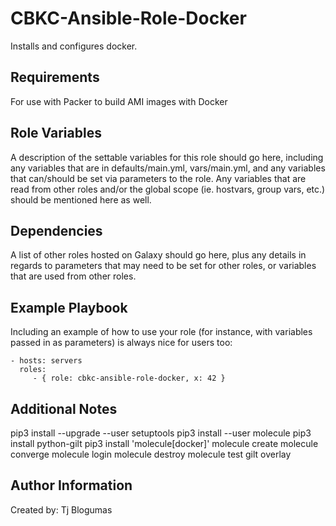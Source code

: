 CBKC-Ansible-Role-Docker
=========

Installs and configures docker.

Requirements
------------

For use with Packer to build AMI images with Docker

Role Variables
--------------

A description of the settable variables for this role should go here, including
any variables that are in defaults/main.yml, vars/main.yml, and any variables
that can/should be set via parameters to the role. Any variables that are read
from other roles and/or the global scope (ie. hostvars, group vars, etc.) should
be mentioned here as well.

Dependencies
------------

A list of other roles hosted on Galaxy should go here, plus any details in
regards to parameters that may need to be set for other roles, or variables that
are used from other roles.

Example Playbook
----------------

Including an example of how to use your role (for instance, with variables
passed in as parameters) is always nice for users too:

    - hosts: servers
      roles:
         - { role: cbkc-ansible-role-docker, x: 42 }

Additional Notes
------------------
pip3 install --upgrade --user setuptools
pip3 install --user molecule
pip3 install python-gilt
pip3 install 'molecule[docker]'
molecule create
molecule converge
molecule login
molecule destroy
molecule test
gilt overlay

Author Information
------------------

Created by: Tj Blogumas
